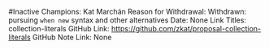 #Inactive
Champions: Kat Marchán
Reason for Withdrawal: Withdrawn: pursuing `when new` syntax and other alternatives
Date: None
Link Titles: collection-literals
GitHub Link: https://github.com/zkat/proposal-collection-literals
GitHub Note Link: None

